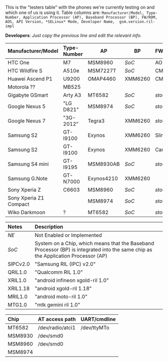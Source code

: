This is the "testers table" with the phones we're currently testing on and which one of us is using it. Table columns are: `Manufacturer/Model, Type-Number, Application Processor (AP), Baseband Processor (BP), FW/ROM, AOS, API Version, *SELinux* Mode, Developer Name,  gsm.version.ril-impl`

**Developers**: *Just copy the previous line and edit the relevant info.*

| Manufacturer/Model    | Type-Number | AP  | BP  | FW/ROM | AOS | API | SELmode | DEV | ril-impl |
|:--------------------- |:----------- | --- | --- |:------ |:--- | --- |:------- |:--- |:-------- |
HTC One | M7 | MSM8960 | *SoC* | AOKP | KK4.4.4 | 19 | Permissive | SecUpwN | QRIL1.0
HTC Wildfire S | A510e | MSM7227T | *SoC* | CM10.1 | JB4.2.2 | 17 | *NE* | He3556 | ?
Huawei Ascend P1 | U9200 | OMAP4460 | XMM6260 | CM11 | KK4.4.4 | 19 | *NE* | tobykurien | XRIL1.0
Motorola ?? | MB525 | | | | KK4.4.4 | 19 | | tobykurien | MRIL1.0 
Gigabyte GSmart | Arty A3 | MT6582 | *SoC* | *stock* | KK4.4.2 | 19 | Enforcing | E:V:A | MTG1.0 
Google Nexus 5 | "LG D821" | MSM8974 | *SoC* | *stock* | KK4.4.3 | 19 | Enforcing | Ueland | QRIL1.0
Google Nexus 7 | "3G-2012" | Tegra3 | XMM6260 | *stock* | KK4.4.4 | 19 | Enforcing| andr3jx | XRIL1.18
Samsung S2 | GT-I9100 | Exynos | XMM6260 | SlimKat | KK4.4.2b4 | 19 | Permissive | E:V:A | SIPCv2.0 
Samsung S2 | GT-I9100 | Exynos | XMM6260 | Carbon | KK4.4.4 | 19 | Permissive | xLaMbChOpSx | SIPCv2.0
Samsung S4 mini | GT-I9195 | MSM8930AB | *SoC* | *stock* | JB4.2.2 | 17 | Enforcing | E:V:A | QRIL1.0 
Samsung G.Note | GT-N7000 |Exynos4210| XMM6260 |  | KK4.4.4 | 19 |  | tobykurien | SIPCv2.0
Sony Xperia Z | C6603 | MSM8960 | *SoC* | *stock* | KK4.4.4 | 19 | Enforcing | xLaMbChOpSx | ?
Sony Xperia Z1 Compact |  | MSM8974 | *SoC* | *stock* | KK4.4.4 | 19 |  | scintill | QCRIL1.0
Wiko Darkmoon | ? | MT6582 | *SoC* | *stock* | JB4.2.2 | 17 | *NE*| andr3jx | ? 


| Notes | Description |
|:----- |:----------- |
*NE* | Not Enabled or Implemented
*SoC* | System on a Chip, which means that the Baseband Processor (BP) is integrated into the same chip as the Application Processor (AP)
SIPCv2.0 | "Samsung RIL (IPC) v2.0"
QRIL1.0 | "Qualcomm RIL 1.0"
XRIL1.0 | "android infineon xgold-ril 1.0"
XRIL1.18 | "android xgold-ril 1.18"
MRIL1.0 | "android moto-ril 1.0"
MTG1.0 | "mtk gemini ril 1.0"

| Chip | AT access path | UART/cmdline |
|:---- |:-------------- |:------------ |
MT6582  | /dev/radio/atci1 | /dev/ttyMTo
MSM8930 | /dev/smd0 |
MSM8960 | /dev/smd0 |
MSM8974 |  |